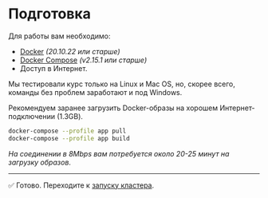 # Подготовка

Для работы вам необходимо:

- [Docker](https://www.docker.com/products/docker-desktop/) _(20.10.22 или старше)_
- [Docker Compose](https://docs.docker.com/compose/) _(v2.15.1 или старше)_
- Доступ в Интернет.

Мы тестировали курс только на Linux и Mac OS, но, скорее всего, команды без проблем заработают и под Windows.

Рекомендуем заранее загрузить Docker-образы на хорошем Интернет-подключении (1.3GB).

```bash
docker-compose --profile app pull
docker-compose --profile app build
```

_На соединении в 8Mbps вам потребуется около 20-25 минут на загрузку образов_.

---

✅ Готово. Переходите к [запуску кластера](./002-getting-started.md).